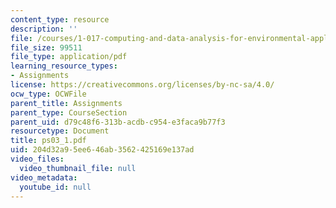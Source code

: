 ```yaml
---
content_type: resource
description: ''
file: /courses/1-017-computing-and-data-analysis-for-environmental-applications-fall-2003/204d32a95ee646ab3562425169e137ad_ps03_1.pdf
file_size: 99511
file_type: application/pdf
learning_resource_types:
- Assignments
license: https://creativecommons.org/licenses/by-nc-sa/4.0/
ocw_type: OCWFile
parent_title: Assignments
parent_type: CourseSection
parent_uid: d79c48f6-313b-acdb-c954-e3faca9b77f3
resourcetype: Document
title: ps03_1.pdf
uid: 204d32a9-5ee6-46ab-3562-425169e137ad
video_files:
  video_thumbnail_file: null
video_metadata:
  youtube_id: null
---
```

